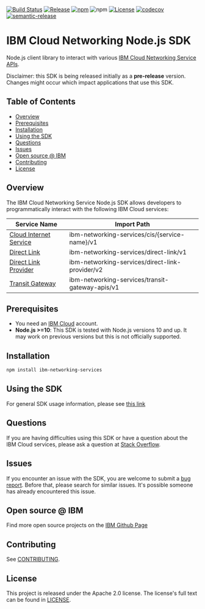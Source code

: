 [![Build Status](https://travis-ci.com/IBM/networking-node-sdk.svg?branch=master)](https://travis-ci.com/IBM/networking-node-sdk)
[![Release](https://img.shields.io/github/v/release/IBM/networking-node-sdk)](https://github.com/IBM/networking-node-sdk/releases/latest)
[![npm](https://img.shields.io/npm/v/ibm-networking-services)](https://www.npmjs.com/package/ibm-networking-services)
![npm](https://img.shields.io/npm/dm/ibm-networking-services)
[![License](https://img.shields.io/badge/License-Apache%202.0-blue.svg)](https://opensource.org/licenses/Apache-2.0)
[![codecov](https://codecov.io/gh/IBM/networking-node-sdk/branch/master/graph/badge.svg)](https://codecov.io/gh/IBM/networking-node-sdk)
[![semantic-release](https://img.shields.io/badge/%20%20%F0%9F%93%A6%F0%9F%9A%80-semantic--release-e10079.svg)](https://github.com/semantic-release/semantic-release)

# IBM Cloud Networking Node.js SDK
Node.js client library to interact with various [IBM Cloud Networking Service APIs](https://cloud.ibm.com/docs?tab=api-docs&category=network).

Disclaimer: this SDK is being released initially as a **pre-release** version.
Changes might occur which impact applications that use this SDK.

## Table of Contents

<!--
  The TOC below is generated using the `markdown-toc` node package.

      https://github.com/jonschlinkert/markdown-toc

  You should regenerate the TOC after making changes to this file.

      npx markdown-toc -i README.md
  -->

<!-- toc -->

- [Overview](#overview)
- [Prerequisites](#prerequisites)
- [Installation](#installation)
- [Using the SDK](#using-the-sdk)
- [Questions](#questions)
- [Issues](#issues)
- [Open source @ IBM](#open-source--ibm)
- [Contributing](#contributing)
- [License](#license)

<!-- tocstop -->

<!-- --------------------------------------------------------------- -->
## Overview

The IBM Cloud Networking Service Node.js SDK allows developers to programmatically interact with the following
IBM Cloud services:

Service Name | Import Path
--- | ---
[Cloud Internet Service](https://cloud.ibm.com/apidocs/cis?code=node) | ibm-networking-services/cis/{service-name}/v1
[Direct Link](https://cloud.ibm.com/apidocs/direct_link?code=node) | ibm-networking-services/direct-link/v1
[Direct Link Provider](https://cloud.ibm.com/apidocs/direct_link_provider_api?code=node) | ibm-networking-services/direct-link-provider/v2
[Transit Gateway](https://cloud.ibm.com/apidocs/transit-gateway?code=node) | ibm-networking-services/transit-gateway-apis/v1

## Prerequisites
* You need an [IBM Cloud][ibm-cloud-onboarding] account.
* **Node.js >=10**: This SDK is tested with Node.js versions 10 and up. It may work on previous versions but this is not officially supported.

[ibm-cloud-onboarding]: http://cloud.ibm.com/registration

## Installation

```sh
npm install ibm-networking-services
```

## Using the SDK
For general SDK usage information, please see
[this link](https://github.com/IBM/ibm-cloud-sdk-common/blob/master/README.md)

## Questions

If you are having difficulties using this SDK or have a question about the IBM Cloud services,
please ask a question at
[Stack Overflow](http://stackoverflow.com/questions/ask?tags=ibm-cloud).

## Issues
If you encounter an issue with the SDK, you are welcome to submit
a [bug report](https://github.com/IBM/networking-node-sdk/issues). 
Before that, please search for similar issues. It's possible someone has
already encountered this issue.

## Open source @ IBM
Find more open source projects on the [IBM Github Page](http://ibm.github.io/)

## Contributing
See [CONTRIBUTING](CONTRIBUTING.md).

## License

This project is released under the Apache 2.0 license.
The license's full text can be found in
[LICENSE](LICENSE).
